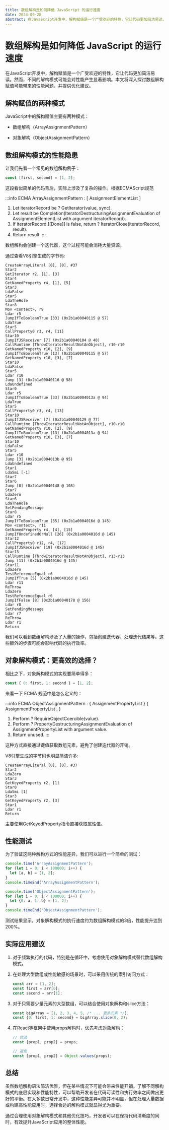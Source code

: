 ```yaml
---
title: 数组解构是如何降低 JavaScript 的运行速度
date: 2024-09-28
abstract: 在JavaScript开发中，解构赋值是一个广受欢迎的特性，它让代码更加简洁易读。然而，不同的解构模式可能会对性能产生显著影响。本文将深入探讨数组解构赋值可能带来的性能问题，并提供优化建议。
---
```


# 数组解构是如何降低 JavaScript 的运行速度

在JavaScript开发中，解构赋值是一个广受欢迎的特性，它让代码更加简洁易读。然而，不同的解构模式可能会对性能产生显著影响。本文将深入探讨数组解构赋值可能带来的性能问题，并提供优化建议。

## 解构赋值的两种模式

JavaScript中的解构赋值主要有两种模式：

- 数组解构（ArrayAssignmentPattern）

- 对象解构（ObjectAssignmentPattern）

## 数组解构模式的性能隐患

让我们先看一个常见的数组解构例子：

```javascript
const [first, second] = [1, 2];
```

这段看似简单的代码背后，实际上涉及了复杂的操作。根据ECMAScript规范

:::info ECMA
ArrayAssignmentPattern : [ AssignmentElementList ]
1. Let iteratorRecord be ? GetIterator(value, sync).
2. Let result be Completion(IteratorDestructuringAssignmentEvaluation of AssignmentElementList with argument iteratorRecord).
3. If iteratorRecord.[[Done]] is false, return ? IteratorClose(iteratorRecord, result).
4. Return result.
:::

数组解构会创建一个迭代器，这个过程可能会消耗大量资源。

通过查看V8引擎生成的字节码:

```shell
CreateArrayLiteral [0], [0], #37
Star2
GetIterator r2, [1], [3]
Star4
GetNamedProperty r4, [1], [5]
Star3
LdaFalse
Star5
LdaTheHole
Star8
Mov <context>, r9
Ldar r5
JumpIfToBooleanTrue [33] (0x2b1a00040115 @ 57)
LdaTrue
Star5
CallProperty0 r3, r4, [11]
Star10
JumpIfJSReceiver [7] (0x2b1a00040104 @ 40)
CallRuntime [ThrowIteratorResultNotAnObject], r10-r10
GetNamedProperty r10, [2], [9]
JumpIfToBooleanTrue [13] (0x2b1a00040115 @ 57)
GetNamedProperty r10, [3], [7]
Star10
LdaFalse
Star5
Ldar r10
Jump [3] (0x2b1a00040116 @ 58)
LdaUndefined
Star0
Ldar r5
JumpIfToBooleanTrue [33] (0x2b1a0004013a @ 94)
LdaTrue
Star5
CallProperty0 r3, r4, [13]
Star10
JumpIfJSReceiver [7] (0x2b1a00040129 @ 77)
CallRuntime [ThrowIteratorResultNotAnObject], r10-r10
GetNamedProperty r10, [2], [9]
JumpIfToBooleanTrue [13] (0x2b1a0004013a @ 94)
GetNamedProperty r10, [3], [7]
Star10
LdaFalse
Star5
Ldar r10
Jump [3] (0x2b1a0004013b @ 95)
LdaUndefined
Star1
LdaSmi [-1]
Star7
Star6
Jump [8] (0x2b1a00040148 @ 108)
Star7
LdaZero
Star6
LdaTheHole
SetPendingMessage
Star8
Ldar r5
JumpIfToBooleanTrue [35] (0x2b1a0004016d @ 145)
Mov <context>, r11
GetNamedProperty r4, [4], [15]
JumpIfUndefinedOrNull [26] (0x2b1a0004016d @ 145)
Star12
CallProperty0 r12, r4, [17]
JumpIfJSReceiver [19] (0x2b1a0004016d @ 145)
Star13
CallRuntime [ThrowIteratorResultNotAnObject], r13-r13
Jump [11] (0x2b1a0004016d @ 145)
Star11
LdaZero
TestReferenceEqual r6
JumpIfTrue [5] (0x2b1a0004016d @ 145)
Ldar r11
ReThrow
LdaZero
TestReferenceEqual r6
JumpIfFalse [8] (0x2b1a00040178 @ 156)
Ldar r8
SetPendingMessage
Ldar r7
ReThrow
Ldar r1
Return
```

我们可以看到数组解构涉及了大量的操作，包括创建迭代器、处理迭代结果等。这些额外的步骤可能会影响代码的执行效率。

## 对象解构模式：更高效的选择？

相比之下，对象解构模式的实现要简单得多：

```javascript
const { 0: first, 1: second } = [1, 2];
```

来看一下 ECMA 规范中是怎么定义的：

:::info ECMA
ObjectAssignmentPattern :
{ AssignmentPropertyList }
{ AssignmentPropertyList , }
1. Perform ? RequireObjectCoercible(value).
2. Perform ? PropertyDestructuringAssignmentEvaluation of AssignmentPropertyList with argument value.
3. Return unused.
:::

这种方式直接通过键值获取数组元素，避免了创建迭代器的开销。

V8引擎生成的字节码也明显简洁许多:

```shell
CreateArrayLiteral [0], [0], #37
Star2
LdaZero
Star3
GetKeyedProperty r2, [1]
Star0
LdaSmi [1]
Star3
GetKeyedProperty r2, [3]
Star1
Ldar r1
Return
```

主要使用GetKeyedProperty指令直接获取属性值。

## 性能测试

为了验证这两种解构方式的性能差异，我们可以进行一个简单的测试：

```javascript
console.time('ArrayAssignmentPattern');
for (let i = 0; i < 100000; i++) {
  let [a, b] = [1, 2];
}
console.timeEnd('ArrayAssignmentPattern');

console.time('ObjectAssignmentPattern');
for (let i = 0; i < 100000; i++) {
  let {0: a, 1: b} = [1, 2];
}
console.timeEnd('ObjectAssignmentPattern');
```

测试结果显示，对象解构模式的执行速度约为数组解构模式的3倍，性能提升达到200%。

## 实际应用建议

1. 对于频繁执行的代码，特别是在循环中，考虑使用对象解构模式替代数组解构模式。

2. 在处理大型数组或性能敏感的场景时，可以采用传统的索引访问方式：

    ```javascript
    const arr = [1, 2];
    const first = arr[0];
    const second = arr[1];
    ```

3. 对于只需要少量元素的大型数组，可以结合使用对象解构和slice方法：

    ```javascript
    const bigArray = [1, 2, 3, 4, 5, /* ... 更多元素 */];
    const {0: first, 1: second} = bigArray.slice(0, 2);
    ```

4. 在React等框架中使用props解构时，优先考虑对象解构：
    
    ```javascript
    // 优选
    const {prop1, prop2} = props;
    
    // 避免
    const [prop1, prop2] = Object.values(props);
    ```

## 总结

虽然数组解构语法简洁优雅，但在某些情况下可能会带来性能开销。了解不同解构模式的底层实现和性能特性，可以帮助开发者在代码可读性和执行效率之间做出更好的平衡。在大多数日常开发中，这种性能差异可能并不明显，但在处理大量数据或构建高性能应用时，选择合适的解构模式就显得尤为重要。

通过合理使用对象解构模式和其他优化技巧，开发者可以在保持代码清晰度的同时，有效提升JavaScript应用的整体性能。


